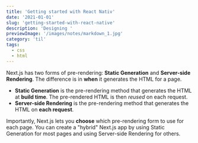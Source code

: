 ```yaml
---
title: 'Getting started with React Nativ'
date: '2021-01-01'
slug: 'getting-started-with-react-native'
description: 'Designing '
previewImage: '/images/notes/markdown_1.jpg'
category: 'til'
tags:
  - css
  - html
---
```


Next.js has two forms of pre-rendering: **Static Generation** and **Server-side Rendering**. The difference is in **when** it generates the HTML for a page.

- **Static Generation** is the pre-rendering method that generates the HTML at **build time**. The pre-rendered HTML is then _reused_ on each request.
- **Server-side Rendering** is the pre-rendering method that generates the HTML on **each request**.

Importantly, Next.js lets you **choose** which pre-rendering form to use for each page. You can create a "hybrid" Next.js app by using Static Generation for most pages and using Server-side Rendering for others.
